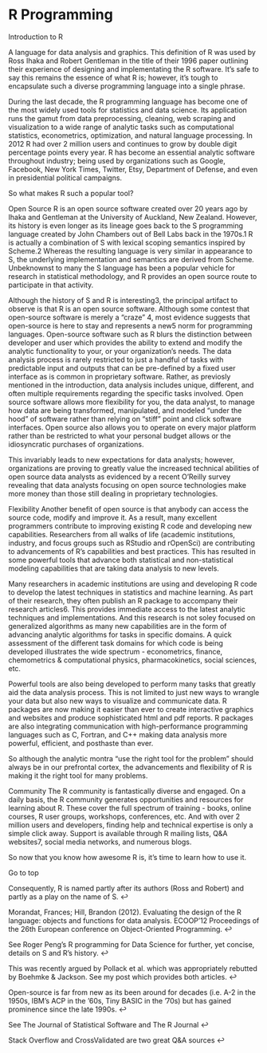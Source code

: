 # R Programming

Introduction to R

A language for data analysis and graphics. This definition of R was used by Ross Ihaka and Robert Gentleman in the title of their 1996 paper outlining their experience of designing and implementating the R software. It’s safe to say this remains the essence of what R is; however, it’s tough to encapsulate such a diverse programming language into a single phrase.

During the last decade, the R programming language has become one of the most widely used tools for statistics and data science. Its application runs the gamut from data preprocessing, cleaning, web scraping and visualization to a wide range of analytic tasks such as computational statistics, econometrics, optimization, and natural language processing. In 2012 R had over 2 million users and continues to grow by double digit percentage points every year. R has become an essential analytic software throughout industry; being used by organizations such as Google, Facebook, New York Times, Twitter, Etsy, Department of Defense, and even in presidential political campaigns.

So what makes R such a popular tool?

Open Source
R is an open source software created over 20 years ago by Ihaka and Gentleman at the University of Auckland, New Zealand. However, its history is even longer as its lineage goes back to the S programming language created by John Chambers out of Bell Labs back in the 1970s.1 R is actually a combination of S with lexical scoping semantics inspired by Scheme.2 Whereas the resulting language is very similar in appearance to S, the underlying implementation and semantics are derived from Scheme. Unbeknownst to many the S language has been a popular vehicle for research in statistical methodology, and R provides an open source route to participate in that activity.

Although the history of S and R is interesting3, the principal artifact to observe is that R is an open source software. Although some contest that open-source software is merely a “craze” 4, most evidence suggests that open-source is here to stay and represents a new5 norm for programming languages. Open-source software such as R blurs the distinction between developer and user which provides the ability to extend and modify the analytic functionality to your, or your organization’s needs. The data analysis process is rarely restricted to just a handful of tasks with predictable input and outputs that can be pre-defined by a fixed user interface as is common in proprietary software. Rather, as previosly mentioned in the introduction, data analysis includes unique, different, and often multiple requirements regarding the specific tasks involved. Open source software allows more flexibility for you, the data analyst, to manage how data are being transformed, manipulated, and modeled “under the hood” of software rather than relying on “stiff” point and click software interfaces. Open source also allows you to operate on every major platform rather than be restricted to what your personal budget allows or the idiosyncratic purchases of organizations.

This invariably leads to new expectations for data analysts; however, organizations are proving to greatly value the increased technical abilities of open source data analysts as evidenced by a recent O’Reilly survey revealing that data analysts focusing on open source technologies make more money than those still dealing in proprietary technologies.

Flexibility
Another benefit of open source is that anybody can access the source code, modify and improve it. As a result, many excellent programmers contribute to improving existing R code and developing new capabilities. Researchers from all walks of life (academic institutions, industry, and focus groups such as RStudio and rOpenSci) are contributing to advancements of R’s capabilities and best practices. This has resulted in some powerful tools that advance both statistical and non-statistical modeling capabilities that are taking data analysis to new levels.

Many researchers in academic institutions are using and developing R code to develop the latest techniques in statistics and machine learning. As part of their research, they often publish an R package to accompany their research articles6. This provides immediate access to the latest analytic techniques and implementations. And this research is not soley focused on generalized algorithms as many new capabilities are in the form of advancing analytic algorithms for tasks in specific domains. A quick assessment of the different task domains for which code is being developed illustrates the wide spectrum - econometrics, finance, chemometrics & computational physics, pharmacokinetics, social sciences, etc.

Powerful tools are also being developed to perform many tasks that greatly aid the data analysis process. This is not limited to just new ways to wrangle your data but also new ways to visualize and communicate data. R packages are now making it easier than ever to create interactive graphics and websites and produce sophisticated html and pdf reports. R packages are also integrating communication with high-performance programming languages such as C, Fortran, and C++ making data analysis more powerful, efficient, and posthaste than ever.

So although the analytic montra “use the right tool for the problem” should always be in our prefrontal cortex, the advancements and flexibility of R is making it the right tool for many problems.

Community
The R community is fantastically diverse and engaged. On a daily basis, the R community generates opportunities and resources for learning about R. These cover the full spectrum of training - books, online courses, R user groups, workshops, conferences, etc. And with over 2 million users and developers, finding help and technical expertise is only a simple click away. Support is available through R mailing lists, Q&A websites7, social media networks, and numerous blogs.

So now that you know how awesome R is, it’s time to learn how to use it.

Go to top



Consequently, R is named partly after its authors (Ross and Robert) and partly as a play on the name of S. ↩

Morandat, Frances; Hill, Brandon (2012). Evaluating the design of the R language: objects and functions for data analysis. ECOOP’12 Proceedings of the 26th European conference on Object-Oriented Programming. ↩

See Roger Peng’s R programming for Data Science for further, yet concise, details on S and R’s history. ↩

This was recently argued by Pollack et al. which was appropriately rebutted by Boehmke & Jackson. See my post which provides both articles. ↩

Open-source is far from new as its been around for decades (i.e. A-2 in the 1950s, IBM’s ACP in the ’60s, Tiny BASIC in the ’70s) but has gained prominence since the late 1990s. ↩

See The Journal of Statistical Software and The R Journal ↩

Stack Overflow and CrossValidated are two great Q&A sources ↩
